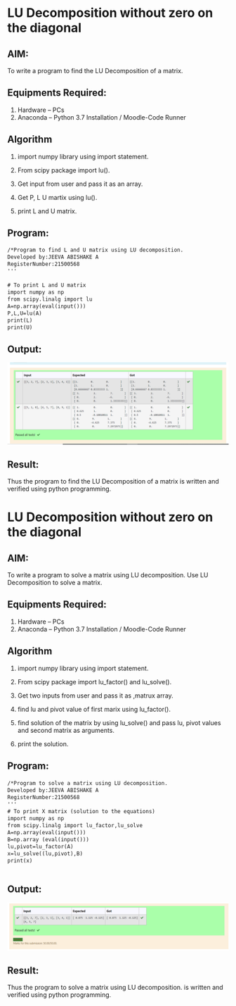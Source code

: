 # LU Decomposition without zero on the diagonal

## AIM:
To write a program to find the LU Decomposition of a matrix.

## Equipments Required:
1. Hardware – PCs
2. Anaconda – Python 3.7 Installation / Moodle-Code Runner

## Algorithm
1. import numpy library using import statement.

2. From scipy package import lu().

3. Get input from user and pass it as an array.

4. Get P, L U martix using lu().

5.  print L and U matrix.

## Program:
```
/*Program to find L and U matrix using LU decomposition.
Developed by:JEEVA ABISHAKE A 
RegisterNumber:21500568 
'''

# To print L and U matrix
import numpy as np
from scipy.linalg import lu
A=np.array(eval(input()))
P,L,U=lu(A)
print(L)
print(U)
```

## Output:
![lu decomposition](lu1.png)


## Result:
Thus the program to find the LU Decomposition of a matrix is written and verified using python programming.


# LU Decomposition without zero on the diagonal

## AIM:
To write a program to solve a matrix using LU decomposition.
Use LU Decomposition to solve a matrix.

## Equipments Required:
1. Hardware – PCs
2. Anaconda – Python 3.7 Installation / Moodle-Code Runner

## Algorithm
1. import numpy library using import statement.

2. From scipy package import lu_factor() and lu_solve().

3. Get two inputs from user and pass it as ,matrux array.

4. find lu and pivot value of first marix using lu_factor().

5. find solution of the matrix by using lu_solve() and pass lu,
   pivot values and second matrix as arguments.

6. print the solution.

## Program:
```
/*Program to solve a matrix using LU decomposition.
Developed by:JEEVA ABISHAKE A 
RegisterNumber:21500568 
'''
# To print X matrix (solution to the equations)
import numpy as np
from scipy.linalg import lu_factor,lu_solve
A=np.array(eval(input()))
B=np.array (eval(input()))
lu,pivot=lu_factor(A)
x=lu_solve((lu,pivot),B)
print(x)


```

## Output:
![lu decomposition](lu2.png)


## Result:
Thus the program to solve a matrix using LU decomposition. is written and verified using python programming.

